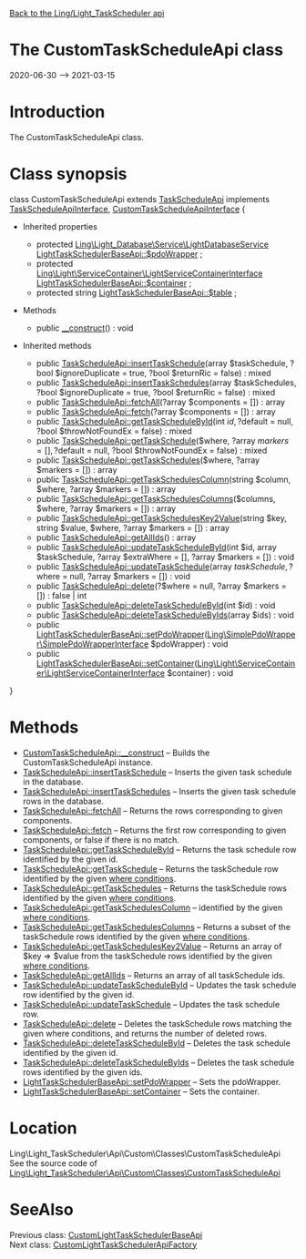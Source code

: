 [Back to the Ling/Light_TaskScheduler api](https://github.com/lingtalfi/Light_TaskScheduler/blob/master/doc/api/Ling/Light_TaskScheduler.md)



The CustomTaskScheduleApi class
================
2020-06-30 --> 2021-03-15






Introduction
============

The CustomTaskScheduleApi class.



Class synopsis
==============


class <span class="pl-k">CustomTaskScheduleApi</span> extends [TaskScheduleApi](https://github.com/lingtalfi/Light_TaskScheduler/blob/master/doc/api/Ling/Light_TaskScheduler/Api/Generated/Classes/TaskScheduleApi.md) implements [TaskScheduleApiInterface](https://github.com/lingtalfi/Light_TaskScheduler/blob/master/doc/api/Ling/Light_TaskScheduler/Api/Generated/Interfaces/TaskScheduleApiInterface.md), [CustomTaskScheduleApiInterface](https://github.com/lingtalfi/Light_TaskScheduler/blob/master/doc/api/Ling/Light_TaskScheduler/Api/Custom/Interfaces/CustomTaskScheduleApiInterface.md) {

- Inherited properties
    - protected [Ling\Light_Database\Service\LightDatabaseService](https://github.com/lingtalfi/Light_Database/blob/master/doc/api/Ling/Light_Database/Service/LightDatabaseService.md) [LightTaskSchedulerBaseApi::$pdoWrapper](#property-pdoWrapper) ;
    - protected [Ling\Light\ServiceContainer\LightServiceContainerInterface](https://github.com/lingtalfi/Light/blob/master/doc/api/Ling/Light/ServiceContainer/LightServiceContainerInterface.md) [LightTaskSchedulerBaseApi::$container](#property-container) ;
    - protected string [LightTaskSchedulerBaseApi::$table](#property-table) ;

- Methods
    - public [__construct](https://github.com/lingtalfi/Light_TaskScheduler/blob/master/doc/api/Ling/Light_TaskScheduler/Api/Custom/Classes/CustomTaskScheduleApi/__construct.md)() : void

- Inherited methods
    - public [TaskScheduleApi::insertTaskSchedule](https://github.com/lingtalfi/Light_TaskScheduler/blob/master/doc/api/Ling/Light_TaskScheduler/Api/Generated/Classes/TaskScheduleApi/insertTaskSchedule.md)(array $taskSchedule, ?bool $ignoreDuplicate = true, ?bool $returnRic = false) : mixed
    - public [TaskScheduleApi::insertTaskSchedules](https://github.com/lingtalfi/Light_TaskScheduler/blob/master/doc/api/Ling/Light_TaskScheduler/Api/Generated/Classes/TaskScheduleApi/insertTaskSchedules.md)(array $taskSchedules, ?bool $ignoreDuplicate = true, ?bool $returnRic = false) : mixed
    - public [TaskScheduleApi::fetchAll](https://github.com/lingtalfi/Light_TaskScheduler/blob/master/doc/api/Ling/Light_TaskScheduler/Api/Generated/Classes/TaskScheduleApi/fetchAll.md)(?array $components = []) : array
    - public [TaskScheduleApi::fetch](https://github.com/lingtalfi/Light_TaskScheduler/blob/master/doc/api/Ling/Light_TaskScheduler/Api/Generated/Classes/TaskScheduleApi/fetch.md)(?array $components = []) : array
    - public [TaskScheduleApi::getTaskScheduleById](https://github.com/lingtalfi/Light_TaskScheduler/blob/master/doc/api/Ling/Light_TaskScheduler/Api/Generated/Classes/TaskScheduleApi/getTaskScheduleById.md)(int $id, ?$default = null, ?bool $throwNotFoundEx = false) : mixed
    - public [TaskScheduleApi::getTaskSchedule](https://github.com/lingtalfi/Light_TaskScheduler/blob/master/doc/api/Ling/Light_TaskScheduler/Api/Generated/Classes/TaskScheduleApi/getTaskSchedule.md)($where, ?array $markers = [], ?$default = null, ?bool $throwNotFoundEx = false) : mixed
    - public [TaskScheduleApi::getTaskSchedules](https://github.com/lingtalfi/Light_TaskScheduler/blob/master/doc/api/Ling/Light_TaskScheduler/Api/Generated/Classes/TaskScheduleApi/getTaskSchedules.md)($where, ?array $markers = []) : array
    - public [TaskScheduleApi::getTaskSchedulesColumn](https://github.com/lingtalfi/Light_TaskScheduler/blob/master/doc/api/Ling/Light_TaskScheduler/Api/Generated/Classes/TaskScheduleApi/getTaskSchedulesColumn.md)(string $column, $where, ?array $markers = []) : array
    - public [TaskScheduleApi::getTaskSchedulesColumns](https://github.com/lingtalfi/Light_TaskScheduler/blob/master/doc/api/Ling/Light_TaskScheduler/Api/Generated/Classes/TaskScheduleApi/getTaskSchedulesColumns.md)($columns, $where, ?array $markers = []) : array
    - public [TaskScheduleApi::getTaskSchedulesKey2Value](https://github.com/lingtalfi/Light_TaskScheduler/blob/master/doc/api/Ling/Light_TaskScheduler/Api/Generated/Classes/TaskScheduleApi/getTaskSchedulesKey2Value.md)(string $key, string $value, $where, ?array $markers = []) : array
    - public [TaskScheduleApi::getAllIds](https://github.com/lingtalfi/Light_TaskScheduler/blob/master/doc/api/Ling/Light_TaskScheduler/Api/Generated/Classes/TaskScheduleApi/getAllIds.md)() : array
    - public [TaskScheduleApi::updateTaskScheduleById](https://github.com/lingtalfi/Light_TaskScheduler/blob/master/doc/api/Ling/Light_TaskScheduler/Api/Generated/Classes/TaskScheduleApi/updateTaskScheduleById.md)(int $id, array $taskSchedule, ?array $extraWhere = [], ?array $markers = []) : void
    - public [TaskScheduleApi::updateTaskSchedule](https://github.com/lingtalfi/Light_TaskScheduler/blob/master/doc/api/Ling/Light_TaskScheduler/Api/Generated/Classes/TaskScheduleApi/updateTaskSchedule.md)(array $taskSchedule, ?$where = null, ?array $markers = []) : void
    - public [TaskScheduleApi::delete](https://github.com/lingtalfi/Light_TaskScheduler/blob/master/doc/api/Ling/Light_TaskScheduler/Api/Generated/Classes/TaskScheduleApi/delete.md)(?$where = null, ?array $markers = []) : false | int
    - public [TaskScheduleApi::deleteTaskScheduleById](https://github.com/lingtalfi/Light_TaskScheduler/blob/master/doc/api/Ling/Light_TaskScheduler/Api/Generated/Classes/TaskScheduleApi/deleteTaskScheduleById.md)(int $id) : void
    - public [TaskScheduleApi::deleteTaskScheduleByIds](https://github.com/lingtalfi/Light_TaskScheduler/blob/master/doc/api/Ling/Light_TaskScheduler/Api/Generated/Classes/TaskScheduleApi/deleteTaskScheduleByIds.md)(array $ids) : void
    - public [LightTaskSchedulerBaseApi::setPdoWrapper](https://github.com/lingtalfi/Light_TaskScheduler/blob/master/doc/api/Ling/Light_TaskScheduler/Api/Generated/Classes/LightTaskSchedulerBaseApi/setPdoWrapper.md)([Ling\SimplePdoWrapper\SimplePdoWrapperInterface](https://github.com/lingtalfi/SimplePdoWrapper/blob/master/doc/api/Ling/SimplePdoWrapper/SimplePdoWrapperInterface.md) $pdoWrapper) : void
    - public [LightTaskSchedulerBaseApi::setContainer](https://github.com/lingtalfi/Light_TaskScheduler/blob/master/doc/api/Ling/Light_TaskScheduler/Api/Generated/Classes/LightTaskSchedulerBaseApi/setContainer.md)([Ling\Light\ServiceContainer\LightServiceContainerInterface](https://github.com/lingtalfi/Light/blob/master/doc/api/Ling/Light/ServiceContainer/LightServiceContainerInterface.md) $container) : void

}






Methods
==============

- [CustomTaskScheduleApi::__construct](https://github.com/lingtalfi/Light_TaskScheduler/blob/master/doc/api/Ling/Light_TaskScheduler/Api/Custom/Classes/CustomTaskScheduleApi/__construct.md) &ndash; Builds the CustomTaskScheduleApi instance.
- [TaskScheduleApi::insertTaskSchedule](https://github.com/lingtalfi/Light_TaskScheduler/blob/master/doc/api/Ling/Light_TaskScheduler/Api/Generated/Classes/TaskScheduleApi/insertTaskSchedule.md) &ndash; Inserts the given task schedule in the database.
- [TaskScheduleApi::insertTaskSchedules](https://github.com/lingtalfi/Light_TaskScheduler/blob/master/doc/api/Ling/Light_TaskScheduler/Api/Generated/Classes/TaskScheduleApi/insertTaskSchedules.md) &ndash; Inserts the given task schedule rows in the database.
- [TaskScheduleApi::fetchAll](https://github.com/lingtalfi/Light_TaskScheduler/blob/master/doc/api/Ling/Light_TaskScheduler/Api/Generated/Classes/TaskScheduleApi/fetchAll.md) &ndash; Returns the rows corresponding to given components.
- [TaskScheduleApi::fetch](https://github.com/lingtalfi/Light_TaskScheduler/blob/master/doc/api/Ling/Light_TaskScheduler/Api/Generated/Classes/TaskScheduleApi/fetch.md) &ndash; Returns the first row corresponding to given components, or false if there is no match.
- [TaskScheduleApi::getTaskScheduleById](https://github.com/lingtalfi/Light_TaskScheduler/blob/master/doc/api/Ling/Light_TaskScheduler/Api/Generated/Classes/TaskScheduleApi/getTaskScheduleById.md) &ndash; Returns the task schedule row identified by the given id.
- [TaskScheduleApi::getTaskSchedule](https://github.com/lingtalfi/Light_TaskScheduler/blob/master/doc/api/Ling/Light_TaskScheduler/Api/Generated/Classes/TaskScheduleApi/getTaskSchedule.md) &ndash; Returns the taskSchedule row identified by the given [where conditions](https://github.com/lingtalfi/SimplePdoWrapper#the-where-conditions).
- [TaskScheduleApi::getTaskSchedules](https://github.com/lingtalfi/Light_TaskScheduler/blob/master/doc/api/Ling/Light_TaskScheduler/Api/Generated/Classes/TaskScheduleApi/getTaskSchedules.md) &ndash; Returns the taskSchedule rows identified by the given [where conditions](https://github.com/lingtalfi/SimplePdoWrapper#the-where-conditions).
- [TaskScheduleApi::getTaskSchedulesColumn](https://github.com/lingtalfi/Light_TaskScheduler/blob/master/doc/api/Ling/Light_TaskScheduler/Api/Generated/Classes/TaskScheduleApi/getTaskSchedulesColumn.md) &ndash; identified by the given [where conditions](https://github.com/lingtalfi/SimplePdoWrapper#the-where-conditions).
- [TaskScheduleApi::getTaskSchedulesColumns](https://github.com/lingtalfi/Light_TaskScheduler/blob/master/doc/api/Ling/Light_TaskScheduler/Api/Generated/Classes/TaskScheduleApi/getTaskSchedulesColumns.md) &ndash; Returns a subset of the taskSchedule rows identified by the given [where conditions](https://github.com/lingtalfi/SimplePdoWrapper#the-where-conditions).
- [TaskScheduleApi::getTaskSchedulesKey2Value](https://github.com/lingtalfi/Light_TaskScheduler/blob/master/doc/api/Ling/Light_TaskScheduler/Api/Generated/Classes/TaskScheduleApi/getTaskSchedulesKey2Value.md) &ndash; Returns an array of $key => $value from the taskSchedule rows identified by the given [where conditions](https://github.com/lingtalfi/SimplePdoWrapper#the-where-conditions).
- [TaskScheduleApi::getAllIds](https://github.com/lingtalfi/Light_TaskScheduler/blob/master/doc/api/Ling/Light_TaskScheduler/Api/Generated/Classes/TaskScheduleApi/getAllIds.md) &ndash; Returns an array of all taskSchedule ids.
- [TaskScheduleApi::updateTaskScheduleById](https://github.com/lingtalfi/Light_TaskScheduler/blob/master/doc/api/Ling/Light_TaskScheduler/Api/Generated/Classes/TaskScheduleApi/updateTaskScheduleById.md) &ndash; Updates the task schedule row identified by the given id.
- [TaskScheduleApi::updateTaskSchedule](https://github.com/lingtalfi/Light_TaskScheduler/blob/master/doc/api/Ling/Light_TaskScheduler/Api/Generated/Classes/TaskScheduleApi/updateTaskSchedule.md) &ndash; Updates the task schedule row.
- [TaskScheduleApi::delete](https://github.com/lingtalfi/Light_TaskScheduler/blob/master/doc/api/Ling/Light_TaskScheduler/Api/Generated/Classes/TaskScheduleApi/delete.md) &ndash; Deletes the taskSchedule rows matching the given where conditions, and returns the number of deleted rows.
- [TaskScheduleApi::deleteTaskScheduleById](https://github.com/lingtalfi/Light_TaskScheduler/blob/master/doc/api/Ling/Light_TaskScheduler/Api/Generated/Classes/TaskScheduleApi/deleteTaskScheduleById.md) &ndash; Deletes the task schedule identified by the given id.
- [TaskScheduleApi::deleteTaskScheduleByIds](https://github.com/lingtalfi/Light_TaskScheduler/blob/master/doc/api/Ling/Light_TaskScheduler/Api/Generated/Classes/TaskScheduleApi/deleteTaskScheduleByIds.md) &ndash; Deletes the task schedule rows identified by the given ids.
- [LightTaskSchedulerBaseApi::setPdoWrapper](https://github.com/lingtalfi/Light_TaskScheduler/blob/master/doc/api/Ling/Light_TaskScheduler/Api/Generated/Classes/LightTaskSchedulerBaseApi/setPdoWrapper.md) &ndash; Sets the pdoWrapper.
- [LightTaskSchedulerBaseApi::setContainer](https://github.com/lingtalfi/Light_TaskScheduler/blob/master/doc/api/Ling/Light_TaskScheduler/Api/Generated/Classes/LightTaskSchedulerBaseApi/setContainer.md) &ndash; Sets the container.





Location
=============
Ling\Light_TaskScheduler\Api\Custom\Classes\CustomTaskScheduleApi<br>
See the source code of [Ling\Light_TaskScheduler\Api\Custom\Classes\CustomTaskScheduleApi](https://github.com/lingtalfi/Light_TaskScheduler/blob/master/Api/Custom/Classes/CustomTaskScheduleApi.php)



SeeAlso
==============
Previous class: [CustomLightTaskSchedulerBaseApi](https://github.com/lingtalfi/Light_TaskScheduler/blob/master/doc/api/Ling/Light_TaskScheduler/Api/Custom/Classes/CustomLightTaskSchedulerBaseApi.md)<br>Next class: [CustomLightTaskSchedulerApiFactory](https://github.com/lingtalfi/Light_TaskScheduler/blob/master/doc/api/Ling/Light_TaskScheduler/Api/Custom/CustomLightTaskSchedulerApiFactory.md)<br>

